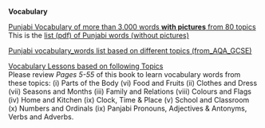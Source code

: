  **Vocabulary**
 
   [Punjabi Vocabulary of more than 3,000 words **with pictures** from 80 topics](http://www.learnpunjabi.org/vocabulary/vocabulary1.asp?id=23)  
   This is the [list (pdf) of Punjabi words (without pictures)](http://pnarang.weebly.com/uploads/1/4/5/6/14563640/vocab_f.pdf)
   
   [Punjabi vocabulary_words list based on different topics (from_AQA_GCSE)](https://amardeep0.github.io/learnPunjabi/files/Panjabi_VocabularyList_From_AQA_GCSE.pdf)
   
   [Vocabulary Lessons based on following Topics](https://www.sikhmissionarysociety.org/sms/smspublications/AnIntermediateLevelJointCourseInPanjabi.pdf)  
   Please review *Pages 5-55* of this book to learn vocabulary words from these topics: (i) Parts of the Body (vi) Food and Fruits (ii) Clothes and Dress (vii) Seasons and Months (iii) Family and Relations (viii) Colours and Flags (iv) Home and Kitchen (ix) Clock, Time & Place (v) School and Classroom (x) Numbers and Ordinals (ix) Panjabi Pronouns, Adjectives & Antonyms, Verbs and Adverbs.  

